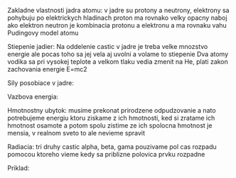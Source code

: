 Zakladne vlastnosti jadra atomu:
v jadre su protony a neutrony, 
elektrony sa pohybuju po elektrickych hladinach
proton ma rovnako velky opacny naboj ako elektron
neutron je kombinacia protonu a elektronu a ma rovnaku vahu
Pudingovy model atomu 

Stiepenie jadier:
Na oddelenie castic v jadre je treba velke mnozstvo energie ale pocas toho sa jej vela aj uvolni a volame to stiepenie 
Dva atomy vodika sa pri vysokej teplote a velkom tlaku vedia zmenit na He, plati zakon zachovania energie
E=mc2


Sily posobiace v jadre:

Vazbova energia:

Hmotnostny ubytok: 
musime prekonat prirodzene odpudzovanie a nato potrebujeme energiu ktoru ziskame z ich hmotnosti, ked si zratame ich hmotnost osamote a potom spolu zistime ze ich spolocna hmotnost je mensia, v realnom sveto to ale nevieme spravit

Radiacia:
tri druhy castic alpha, beta, gama
pouzivame pol cas rozpadu pomocou ktoreho vieme kedy sa priblizne polovica prvku rozpadne 

Priklad: 